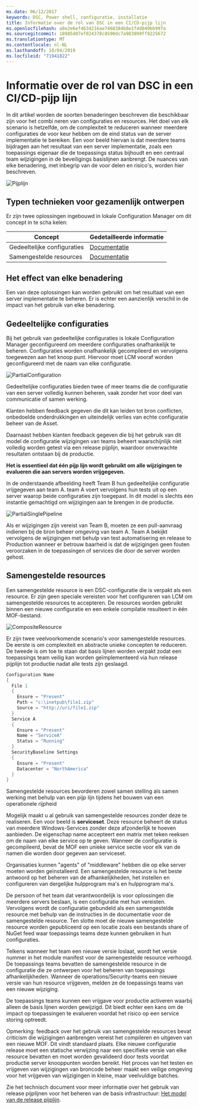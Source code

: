 ```yaml
---
ms.date: 06/12/2017
keywords: DSC, Power shell, configuratie, installatie
title: Informatie over de rol van DSC in een CI/CD-pijp lijn
ms.openlocfilehash: a8e2e6ef4634216ae7468384b8e1f4d849bb997a
ms.sourcegitcommit: 18985d07ef024378c8590dc7a983099ff9225672
ms.translationtype: MT
ms.contentlocale: nl-NL
ms.lasthandoff: 10/04/2019
ms.locfileid: "71941822"
---
```

# <a name="understanding-dscs-role-in-a-cicd-pipeline"></a>Informatie over de rol van DSC in een CI/CD-pijp lijn

In dit artikel worden de soorten benaderingen beschreven die beschikbaar zijn voor het combi neren van configuraties en resources.
Het doel van elk scenario is hetzelfde, om de complexiteit te reduceren wanneer meerdere configuraties de voor keur hebben om de eind status van de server implementatie te bereiken.
Een voor beeld hiervan is dat meerdere teams bijdragen aan het resultaat van een server implementatie, zoals een toepassings eigenaar die de toepassings status bijhoudt en een centraal team wijzigingen in de beveiligings basislijnen aanbrengt.
De nuances van elke benadering, met inbegrip van de voor delen en risico's, worden hier beschreven.

![Pijplijn](../images/Pipeline.jpg)

## <a name="types-of-collaborative-authoring-techniques"></a>Typen technieken voor gezamenlijk ontwerpen

Er zijn twee oplossingen ingebouwd in lokale Configuration Manager om dit concept in te scha kelen:

| Concept | Gedetailleerde informatie
|-|-
| Gedeeltelijke configuraties | [Documentatie](../pull-server/partialConfigs.md)
| Samengestelde resources | [Documentatie](../resources/authoringResourceComposite.md)

## <a name="understanding-the-impact-of-each-approach"></a>Het effect van elke benadering

Een van deze oplossingen kan worden gebruikt om het resultaat van een server implementatie te beheren.
Er is echter een aanzienlijk verschil in de impact van het gebruik van elke benadering.

## <a name="partial-configurations"></a>Gedeeltelijke configuraties

Bij het gebruik van gedeeltelijke configuraties is lokale Configuration Manager geconfigureerd om meerdere configuraties onafhankelijk te beheren.
Configuraties worden onafhankelijk gecompileerd en vervolgens toegewezen aan het knoop punt.
Hiervoor moet LCM vooraf worden geconfigureerd met de naam van elke configuratie.

![PartialConfiguration](../images/PartialConfiguration.jpg)

Gedeeltelijke configuraties bieden twee of meer teams die de configuratie van een server volledig kunnen beheren, vaak zonder het voor deel van communicatie of samen werking.

Klanten hebben feedback gegeven die dit kan leiden tot bron conflicten, onbedoelde onderdrukkingen en uiteindelijk verlies van echte configuratie beheer van de Asset.

Daarnaast hebben klanten feedback gegeven die bij het gebruik van dit model de configuratie wijzigingen van teams beheert waarschijnlijk niet volledig worden getest via een release pijplijn, waardoor onverwachte resultaten ontstaan bij de productie.

**Het is essentieel dat één pijp lijn wordt gebruikt om alle wijzigingen te evalueren die aan servers worden vrijgegeven.**

In de onderstaande afbeelding heeft Team B hun gedeeltelijke configuratie vrijgegeven aan team A. team A voert vervolgens hun tests uit op een server waarop beide configuraties zijn toegepast.
In dit model is slechts één instantie gemachtigd om wijzigingen aan te brengen in de productie.

![PartialSinglePipeline](../images/PartialSinglePipeline.jpg)

Als er wijzigingen zijn vereist van Team B, moeten ze een pull-aanvraag indienen bij de bron beheer omgeving van team A.
Team A bekijkt vervolgens de wijzigingen met behulp van test automatisering en release to Production wanneer er betrouw baarheid is dat de wijzigingen geen fouten veroorzaken in de toepassingen of services die door de server worden gehost.

## <a name="composite-resources"></a>Samengestelde resources

Een samengestelde resource is een DSC-configuratie die is verpakt als een resource.
Er zijn geen speciale vereisten voor het configureren van LCM om samengestelde resources te accepteren.
De resources worden gebruikt binnen een nieuwe configuratie en een enkele compilatie resulteert in één MOF-bestand.

![CompositeResource](../images/CompositeResource.jpg)

Er zijn twee veelvoorkomende scenario's voor samengestelde resources.
De eerste is om complexiteit en abstracte unieke concepten te reduceren.
De tweede is om toe te staan dat basis lijnen worden verpakt zodat een toepassings team veilig kan worden geïmplementeerd via hun release pijplijn tot productie nadat alle tests zijn geslaagd.

```PowerShell
Configuration Name
{
  File 1
  {
    Ensure = "Present"
    Path = "c:\inetpub\file1.zip"
    Source = "http://uri/file1.zip"
  }
  Service A
  {
    Ensure = "Present"
    Name = "ServiceA"
    Status = "Running"
  }
  SecurityBaseline Settings
  {
    Ensure = "Present"
    Datacenter = "NorthAmerica"
  }
}
```

Samengestelde resources bevorderen zowel samen stelling als samen werking met behulp van een pijp lijn tijdens het bouwen van een operationele rijpheid

Mogelijk maakt u al gebruik van samengestelde resources zonder deze te realiseren.
Een voor beeld is **serviceset**.
Deze resource beheert de status van meerdere Windows-Services zonder deze afzonderlijk te hoeven aanbieden.
De eigenschap name accepteert een matrix met teken reeksen om de naam van elke service op te geven.
Wanneer de configuratie is gecompileerd, bevat de MOF een unieke service sectie voor elk van de namen die worden door gegeven aan serviceset.

Organisaties kunnen "agents" of "middleware" hebben die op elke server moeten worden geïnstalleerd.
Een samengestelde resource is het beste antwoord op het beheren van de afhankelijkheden, het instellen en configureren van dergelijke hulpprogram ma's en hulpprogram ma's.

De persoon of het team dat verantwoordelijk is voor oplossingen die meerdere servers beslaan, is een configuratie met hun vereisten.
Vervolgens wordt de configuratie gebundeld als een samengestelde resource met behulp van de instructies in de documentatie voor de samengestelde resource.
Ten slotte moet de nieuwe samengestelde resource worden gepubliceerd op een locatie zoals een bestands share of NuGet feed waar toepassings teams deze kunnen gebruiken in hun configuraties.

Telkens wanneer het team een nieuwe versie loslaat, wordt het versie nummer in het module manifest voor de samengestelde resource verhoogd.
De toepassings teams bevatten de samengestelde resource in de configuratie die ze ontwerpen voor het beheren van toepassings afhankelijkheden.
Wanneer de operations/Security-teams een nieuwe versie van hun resource vrijgeven, melden ze de toepassings teams van een nieuwe wijziging.

De toepassings teams kunnen een vrijgave voor productie activeren waarbij alleen de basis lijnen worden gewijzigd.
Dit biedt echter een kans om de impact op toepassingen te evalueren voordat het risico op een service storing optreedt.

Opmerking: feedback over het gebruik van samengestelde resources bevat criticism die wijzigingen aanbrengen vereist het compileren en uitgeven van een nieuwe MOF.
Dit vindt standaard plaats.
Elke nieuwe configuratie release moet een statische verwijzing naar een specifieke versie van elke resource bevatten en moet worden gevalideerd door tests voordat productie server knooppunten worden bereikt.
Het proces van het testen en vrijgeven van wijzigingen van broncode beheer maakt een veilige omgeving voor het vrijgeven van wijzigingen in kleine, maar veelvuldige batches.

Zie het technisch document voor meer informatie over het gebruik van release pijplijnen voor het beheren van de basis infrastructuur: [Het model van de release pijplijn](../further-reading/whitepapers.md).
